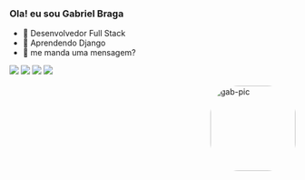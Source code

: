 ### Ola! eu sou Gabriel Braga

- 🔭 Desenvolvedor Full Stack
- 🌱 Aprendendo Django
- 👯 me manda uma mensagem?
<div> 
  <a href="https://www.youtube.com/channel/UC1HE3hPT-suqnYjblltG9WQ" target="_blank"><img src="https://img.shields.io/badge/YouTube-FF0000?style=for-the-badge&logo=youtube&logoColor=white" target="_blank"></a>
  <a href="https://www.instagram.com/gabrielfernandesgt/" target="_blank"><img src="https://img.shields.io/badge/-Instagram-%23E4405F?style=for-the-badge&logo=instagram&logoColor=white" target="_blank"></a>
 <a href = "mailto:elder.gabriel.braga@gmail.com"><img src="https://img.shields.io/badge/-Gmail-%23333?style=for-the-badge&logo=gmail&logoColor=white" target="_blank"></a>
  <a href="https://www.linkedin.com/in/gabriel-braga-200467257/" target="_blank"><img src="https://img.shields.io/badge/-LinkedIn-%230077B5?style=for-the-badge&logo=linkedin&logoColor=white" target="_blank"></a> 
</div> 

 
  
  <div style="display: inline_block"><br>

  <img align="right" alt="gab-pic" height="150" style="border-radius:50px;" src="https://i.gifer.com/origin/74/74e1d2eee5ec724c4c7bc8af4493ad4d_w200.webp">
</div>
  
##
